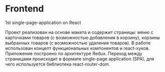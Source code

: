 # Frontend
1st single-page-application on React

Проект реализован на основе макета и содержит страницы:
меню с карточками товаров (с возможностью добавления в корзину),
корзины выбранных товаров (с возможностью удаления товаров).
В работе использован концепт функциональных компонентов и react-хуков. Приложение построено по архитектуре Redux.
Переход между страницами происходит в формате single-page application (SPA), для чего используется библиотека react-router-dom.
